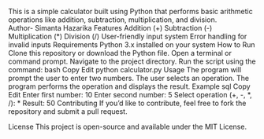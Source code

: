 This is a simple calculator built using Python that performs basic arithmetic operations like addition, subtraction, multiplication, and division.
<br>
Author- Simanta Hazarika
Features
Addition (+)
Subtraction (-)
Multiplication (*)
Division (/)
User-friendly input system
Error handling for invalid inputs
Requirements
Python 3.x installed on your system
How to Run
Clone this repository or download the Python file.
Open a terminal or command prompt.
Navigate to the project directory.
Run the script using the command:
bash
Copy
Edit
python calculator.py
Usage
The program will prompt the user to enter two numbers.
The user selects an operation.
The program performs the operation and displays the result.
Example
sql
Copy
Edit
Enter first number: 10
Enter second number: 5
Select operation (+, -, *, /): *
Result: 50
Contributing
If you’d like to contribute, feel free to fork the repository and submit a pull request.

License
This project is open-source and available under the MIT License.
